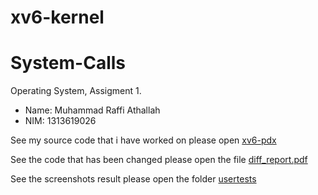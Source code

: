 # xv6-kernel
# System-Calls

Operating System, Assigment 1. 


* Name: Muhammad Raffi Athallah
* NIM: 1313619026


See my source code that i have worked on please open [xv6-pdx](./xv6-pdx)

See the code that has been changed please open the file [diff_report.pdf](./diff_report.pdf) 

See the screenshots result please open the folder [usertests](./usertests)  
